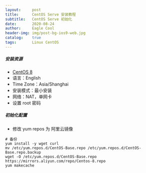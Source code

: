 ```yaml
---
layout:     post
title:      CentOS Serve 安装教程
subtitle:   CentOS Serve 初始化
date:       2020-08-24
author:     Eagle Cool
header-img: img/post-bg-ios9-web.jpg
catalog: 	true
tags:       Linux CentOS
---
```

##### 安装资源
* [CentOS 8](https://mirrors.aliyun.com/centos/8/isos/x86_64/CentOS-8.2.2004-x86_64-boot.iso)
* 语言：English
* Time Zone：Asia/Shanghai
* 安装模式：最小安装
* 网络：NAT，单网卡
* 设置 root 密码
##### 初始化配置
* 修改 yum repos 为 阿里云镜像
```shell script
# 备份
yum install -y wget curl
mv /etc/yum.repos.d/CentOS-Base.repo /etc/yum.repos.d/CentOS-Base.repo.backup
wget -O /etc/yum.repos.d/CentOS-Base.repo https://mirrors.aliyun.com/repo/Centos-8.repo
yum makecache
```